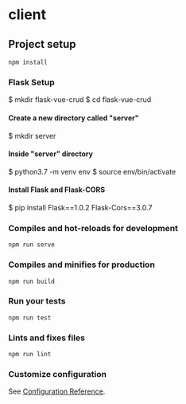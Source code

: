 # client

## Project setup
```
npm install
```
### Flask Setup
$ mkdir flask-vue-crud
$ cd flask-vue-crud

#### Create a new directory called "server"
$ mkdir server

#### Inside "server" directory 
$ python3.7 -m venv env
$ source env/bin/activate

#### Install Flask and Flask-CORS
$ pip install Flask==1.0.2 Flask-Cors==3.0.7


### Compiles and hot-reloads for development
```
npm run serve
```

### Compiles and minifies for production
```
npm run build
```

### Run your tests
```
npm run test
```

### Lints and fixes files
```
npm run lint
```

### Customize configuration
See [Configuration Reference](https://cli.vuejs.org/config/).
